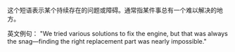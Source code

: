 这个短语表示某个持续存在的问题或障碍。通常指某件事总有一个难以解决的地方。

英文例句：
"We tried various solutions to fix the engine, but that was always the snag—finding the right replacement part was nearly impossible."